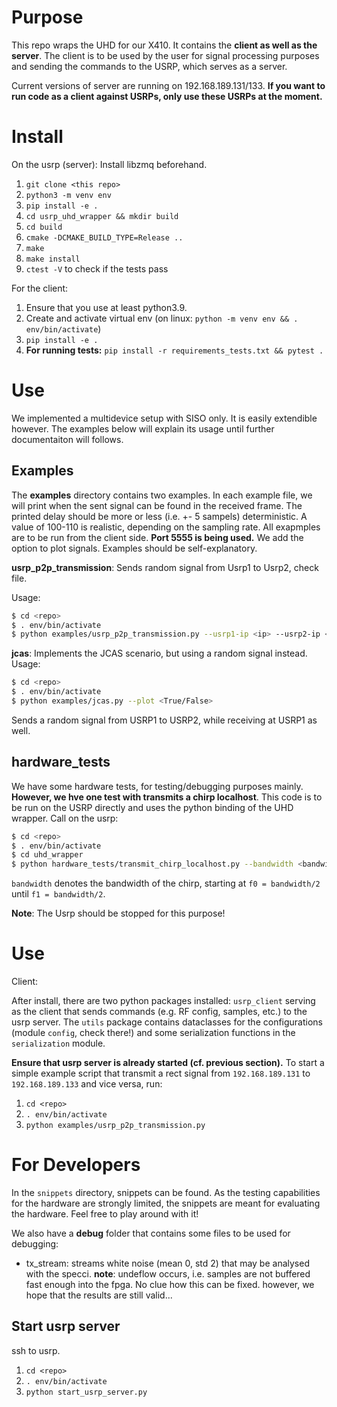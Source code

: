 # Purpose

This repo wraps the UHD for our X410. It contains the **client as well as the server**. The client is to be used by the user for signal processing purposes and sending the commands to the USRP, which serves as a server.

Current versions of server are running on 192.168.189.131/133. **If you want to run code as a client against USRPs, only use these USRPs at the moment.**

# Install

On the usrp (server):
Install libzmq beforehand.

1. `git clone <this repo>`
2. `python3 -m venv env`
3. `pip install -e .`
4. `cd usrp_uhd_wrapper && mkdir build`
5. `cd build`
6. `cmake -DCMAKE_BUILD_TYPE=Release ..`
7. `make`
8. `make install`
9. `ctest -V` to check if the tests pass

For the client:

1. Ensure that you use at least python3.9.
2. Create and activate virtual env (on linux: `python -m venv env && . env/bin/activate`)
3. `pip install -e .`
4. **For running tests:** `pip install -r requirements_tests.txt && pytest .`

# Use

We implemented a multidevice setup with SISO only. It is easily extendible however. The examples below will explain its usage until further documentaiton will follows.

## Examples

The **examples** directory contains two examples. In each example file, we will print when the sent signal can be found in the received frame. The printed delay should be more or less (i.e. +- 5 sampels) deterministic. A value of 100-110 is realistic, depending on the sampling rate. All exapmples are to be run from the client side. **Port 5555 is being used.** We add the option to plot signals. Examples should be self-explanatory.

**usrp_p2p_transmission**: Sends random signal from Usrp1 to Usrp2, check file.

Usage:

```bash
$ cd <repo>
$ . env/bin/activate
$ python examples/usrp_p2p_transmission.py --usrp1-ip <ip> --usrp2-ip <ip> --carrier-frequency <carrier-frequency> --plot <True/False>
```

**jcas**: Implements the JCAS scenario, but using a random signal instead.
Usage:

```bash
$ cd <repo>
$ . env/bin/activate
$ python examples/jcas.py --plot <True/False>
```

Sends a random signal from USRP1 to USRP2, while receiving at USRP1 as well.



## hardware_tests

We have some hardware tests, for testing/debugging purposes mainly. **However, we hve one test with transmits a chirp localhost**. This code is to be run on the USRP directly and uses the python binding of the UHD wrapper. Call on the usrp:

```bash
$ cd <repo>
$ . env/bin/activate
$ cd uhd_wrapper
$ python hardware_tests/transmit_chirp_localhost.py --bandwidth <bandwidth> --carrier-frequency <carrier-frequency>
```

`bandwidth` denotes the bandwidth of the chirp, starting at `f0 = bandwidth/2` until `f1 = bandwidth/2`.

**Note**: The Usrp should be stopped for this purpose!

# Use

Client:

After install, there are two python packages installed: `usrp_client` serving as the client that sends commands (e.g. RF config, samples, etc.) to the usrp server. The `utils` package contains dataclasses for the configurations (module `config`, check there!) and some serialization functions in the `serialization` module.

**Ensure that usrp server is already started (cf. previous section).**
To start a simple example script that transmit a rect signal from `192.168.189.131` to `192.168.189.133` and vice versa, run:

1. `cd <repo>`
2. `. env/bin/activate`
3. `python examples/usrp_p2p_transmission.py`

# For Developers

In the `snippets` directory, snippets can be found. As the testing capabilities for the hardware are strongly limited, the snippets are meant for evaluating the hardware. Feel free to play around with it!

We also have a **debug** folder that contains some files to be used for debugging:

- tx_stream: streams white noise (mean 0, std 2) that may be analysed with the specci. **note**: undeflow occurs, i.e. samples are not buffered fast enough into the fpga. No clue how this can be fixed. however, we hope that the results are still valid...

## Start usrp server

ssh to usrp.

1. `cd <repo>`
2. `. env/bin/activate`
3. `python start_usrp_server.py`
